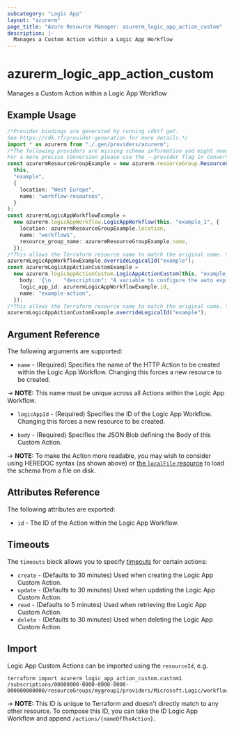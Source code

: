 ```yaml
---
subcategory: "Logic App"
layout: "azurerm"
page_title: "Azure Resource Manager: azurerm_logic_app_action_custom"
description: |-
  Manages a Custom Action within a Logic App Workflow
---
```


# azurerm\_logic\_app\_action\_custom

Manages a Custom Action within a Logic App Workflow

## Example Usage

```typescript
/*Provider bindings are generated by running cdktf get.
See https://cdk.tf/provider-generation for more details.*/
import * as azurerm from "./.gen/providers/azurerm";
/*The following providers are missing schema information and might need manual adjustments to synthesize correctly: azurerm.
For a more precise conversion please use the --provider flag in convert.*/
const azurermResourceGroupExample = new azurerm.resourceGroup.ResourceGroup(
  this,
  "example",
  {
    location: "West Europe",
    name: "workflow-resources",
  }
);
const azurermLogicAppWorkflowExample =
  new azurerm.logicAppWorkflow.LogicAppWorkflow(this, "example_1", {
    location: azurermResourceGroupExample.location,
    name: "workflow1",
    resource_group_name: azurermResourceGroupExample.name,
  });
/*This allows the Terraform resource name to match the original name. You can remove the call if you don't need them to match.*/
azurermLogicAppWorkflowExample.overrideLogicalId("example");
const azurermLogicAppActionCustomExample =
  new azurerm.logicAppActionCustom.LogicAppActionCustom(this, "example_2", {
    body: '{\n    "description": "A variable to configure the auto expiration age in days. Configured in negative number. Default is -30 (30 days old).",\n    "inputs": {\n        "variables": [\n            {\n                "name": "ExpirationAgeInDays",\n                "type": "Integer",\n                "value": -30\n            }\n        ]\n    },\n    "runAfter": {},\n    "type": "InitializeVariable"\n}\n',
    logic_app_id: azurermLogicAppWorkflowExample.id,
    name: "example-action",
  });
/*This allows the Terraform resource name to match the original name. You can remove the call if you don't need them to match.*/
azurermLogicAppActionCustomExample.overrideLogicalId("example");

```

## Argument Reference

The following arguments are supported:

* `name` - (Required) Specifies the name of the HTTP Action to be created within the Logic App Workflow. Changing this forces a new resource to be created.

\-> **NOTE:** This name must be unique across all Actions within the Logic App Workflow.

*   `logicAppId` - (Required) Specifies the ID of the Logic App Workflow. Changing this forces a new resource to be created.

*   `body` - (Required) Specifies the JSON Blob defining the Body of this Custom Action.

\-> **NOTE:** To make the Action more readable, you may wish to consider using HEREDOC syntax (as shown above) or [the `localFile` resource](https://www.terraform.io/docs/providers/local/d/file.html) to load the schema from a file on disk.

## Attributes Reference

The following attributes are exported:

* `id` - The ID of the Action within the Logic App Workflow.

## Timeouts

The `timeouts` block allows you to specify [timeouts](https://www.terraform.io/language/resources/syntax#operation-timeouts) for certain actions:

* `create` - (Defaults to 30 minutes) Used when creating the Logic App Custom Action.
* `update` - (Defaults to 30 minutes) Used when updating the Logic App Custom Action.
* `read` - (Defaults to 5 minutes) Used when retrieving the Logic App Custom Action.
* `delete` - (Defaults to 30 minutes) Used when deleting the Logic App Custom Action.

## Import

Logic App Custom Actions can be imported using the `resourceId`, e.g.

```shell
terraform import azurerm_logic_app_action_custom.custom1 /subscriptions/00000000-0000-0000-0000-000000000000/resourceGroups/mygroup1/providers/Microsoft.Logic/workflows/workflow1/actions/custom1
```

\-> **NOTE:** This ID is unique to Terraform and doesn't directly match to any other resource. To compose this ID, you can take the ID Logic App Workflow and append `/actions/{nameOfTheAction}`.

